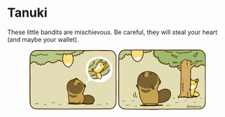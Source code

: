 # Tanuki

These little bandits are mischievous. Be careful, they will steal your heart (and maybe your wallet).

<p align="center">
    <img width="200" src="https://github.com/yngtodd/tanuki/blob/master/img/tanuki1.png">
    <img width="200" src="https://github.com/yngtodd/tanuki/blob/master/img/tanuki2.png">
</p>
 
